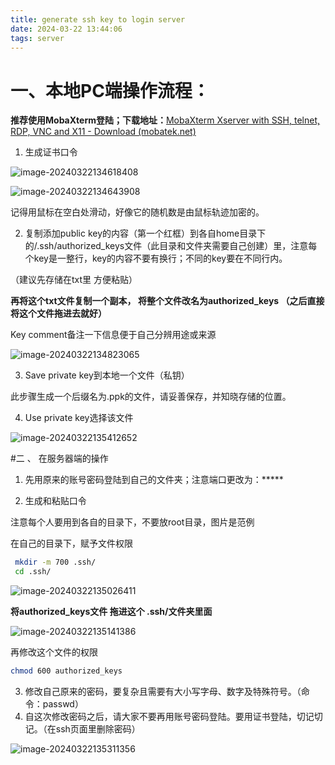 ```yaml
---
title: generate ssh key to login server
date: 2024-03-22 13:44:06
tags: server
---
```


# 一、本地PC端操作流程：

**推荐使用MobaXterm登陆；下载地址：**[MobaXterm Xserver with SSH, telnet, RDP, VNC and X11 - Download (mobatek.net)](https://mobaxterm.mobatek.net/download.html)

1. 生成证书口令

![image-20240322134618408](https://cdn.jsdelivr.net/gh/jiaoyueLIB/images@main/img/image-20240322134618408.png)

![image-20240322134643908](https://cdn.jsdelivr.net/gh/jiaoyueLIB/images@main/img/image-20240322134643908.png)

记得用鼠标在空白处滑动，好像它的随机数是由鼠标轨迹加密的。

2. 复制添加public key的内容（第一个红框）到各自home目录下的/.ssh/authorized_keys文件（此目录和文件夹需要自己创建）里，注意每个key是一整行，key的内容不要有换行；不同的key要在不同行内。

（建议先存储在txt里 方便粘贴）

**再将这个txt文件复制一个副本， 将整个文件改名为authorized_keys （之后直接将这个文件拖进去就好）**

Key comment备注一下信息便于自己分辨用途或来源

![image-20240322134823065](https://cdn.jsdelivr.net/gh/jiaoyueLIB/images@main/img/image-20240322134823065.png)



3. Save private key到本地一个文件（私钥）

此步骤生成一个后缀名为.ppk的文件，请妥善保存，并知晓存储的位置。

4. Use private key选择该文件

![image-20240322135412652](https://cdn.jsdelivr.net/gh/jiaoyueLIB/images@main/img/image-20240322135412652.png)

#二 、 在服务器端的操作

1. 先用原来的账号密码登陆到自己的文件夹；注意端口更改为：*****

2. 生成和粘贴口令 

注意每个人要用到各自的目录下，不要放root目录，图片是范例

在自己的目录下，赋予文件权限
 ```bash
  mkdir -m 700 .ssh/
  cd .ssh/
 ```

![image-20240322135026411](https://cdn.jsdelivr.net/gh/jiaoyueLIB/images@main/img/image-20240322135026411.png)

**将authorized_keys文件 拖进这个 .ssh/文件夹里面**

![image-20240322135141386](https://cdn.jsdelivr.net/gh/jiaoyueLIB/images@main/img/image-20240322135141386.png)

再修改这个文件的权限 

```bash
chmod 600 authorized_keys
```

3. 修改自己原来的密码，要复杂且需要有大小写字母、数字及特殊符号。（命令：passwd）
4. 自这次修改密码之后，请大家不要再用账号密码登陆。要用证书登陆，切记切记。（在ssh页面里删除密码）

![image-20240322135311356](https://cdn.jsdelivr.net/gh/jiaoyueLIB/images@main/img/image-20240322135311356.png)
